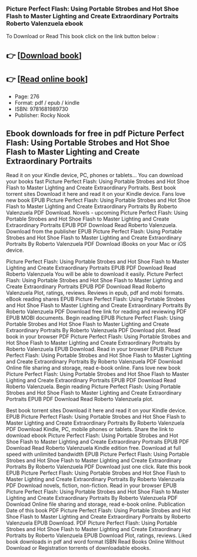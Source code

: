 ### Picture Perfect Flash: Using Portable Strobes and Hot Shoe Flash to Master Lighting and Create Extraordinary Portraits Roberto Valenzuela ebook

To Download or Read This book click on the link button below :

## 👉  [**[Download book](http://filesbooks.info/download.php?group=book&from=github.com&id=703719&lnk=1066 "Download book")**]

## 👉  [**[Read online book](http://filesbooks.info/download.php?group=book&from=github.com&id=703719&lnk=1066 "Read online book")**]


* Page: 276
* Format: pdf / epub / kindle
* ISBN: 9781681989730
* Publisher: Rocky Nook



## Ebook downloads for free in pdf Picture Perfect Flash: Using Portable Strobes and Hot Shoe Flash to Master Lighting and Create Extraordinary Portraits


Read it on your Kindle device, PC, phones or tablets... You can download your books fast Picture Perfect Flash: Using Portable Strobes and Hot Shoe Flash to Master Lighting and Create Extraordinary Portraits. Best book torrent sites Download it here and read it on your Kindle device. Fans love new book EPUB Picture Perfect Flash: Using Portable Strobes and Hot Shoe Flash to Master Lighting and Create Extraordinary Portraits By Roberto Valenzuela PDF Download. Novels - upcoming Picture Perfect Flash: Using Portable Strobes and Hot Shoe Flash to Master Lighting and Create Extraordinary Portraits EPUB PDF Download Read Roberto Valenzuela. Download from the publisher EPUB Picture Perfect Flash: Using Portable Strobes and Hot Shoe Flash to Master Lighting and Create Extraordinary Portraits By Roberto Valenzuela PDF Download iBooks on your Mac or iOS device.

Picture Perfect Flash: Using Portable Strobes and Hot Shoe Flash to Master Lighting and Create Extraordinary Portraits EPUB PDF Download Read Roberto Valenzuela You will be able to download it easily. Picture Perfect Flash: Using Portable Strobes and Hot Shoe Flash to Master Lighting and Create Extraordinary Portraits EPUB PDF Download Read Roberto Valenzuela Plot, ratings, reviews. Reviews in epub, pdf and mobi formats. eBook reading shares EPUB Picture Perfect Flash: Using Portable Strobes and Hot Shoe Flash to Master Lighting and Create Extraordinary Portraits By Roberto Valenzuela PDF Download free link for reading and reviewing PDF EPUB MOBI documents. Begin reading EPUB Picture Perfect Flash: Using Portable Strobes and Hot Shoe Flash to Master Lighting and Create Extraordinary Portraits By Roberto Valenzuela PDF Download plot. Read book in your browser PDF Picture Perfect Flash: Using Portable Strobes and Hot Shoe Flash to Master Lighting and Create Extraordinary Portraits by Roberto Valenzuela EPUB Download. Read in your browser EPUB Picture Perfect Flash: Using Portable Strobes and Hot Shoe Flash to Master Lighting and Create Extraordinary Portraits By Roberto Valenzuela PDF Download Online file sharing and storage, read e-book online. Fans love new book Picture Perfect Flash: Using Portable Strobes and Hot Shoe Flash to Master Lighting and Create Extraordinary Portraits EPUB PDF Download Read Roberto Valenzuela. Begin reading Picture Perfect Flash: Using Portable Strobes and Hot Shoe Flash to Master Lighting and Create Extraordinary Portraits EPUB PDF Download Read Roberto Valenzuela plot.

Best book torrent sites Download it here and read it on your Kindle device. EPUB Picture Perfect Flash: Using Portable Strobes and Hot Shoe Flash to Master Lighting and Create Extraordinary Portraits By Roberto Valenzuela PDF Download Kindle, PC, mobile phones or tablets. Share the link to download ebook Picture Perfect Flash: Using Portable Strobes and Hot Shoe Flash to Master Lighting and Create Extraordinary Portraits EPUB PDF Download Read Roberto Valenzuela Kindle edition free. Download at full speed with unlimited bandwidth EPUB Picture Perfect Flash: Using Portable Strobes and Hot Shoe Flash to Master Lighting and Create Extraordinary Portraits By Roberto Valenzuela PDF Download just one click. Rate this book EPUB Picture Perfect Flash: Using Portable Strobes and Hot Shoe Flash to Master Lighting and Create Extraordinary Portraits By Roberto Valenzuela PDF Download novels, fiction, non-fiction. Read in your browser EPUB Picture Perfect Flash: Using Portable Strobes and Hot Shoe Flash to Master Lighting and Create Extraordinary Portraits By Roberto Valenzuela PDF Download Online file sharing and storage, read e-book online. Publication Date of this book PDF Picture Perfect Flash: Using Portable Strobes and Hot Shoe Flash to Master Lighting and Create Extraordinary Portraits by Roberto Valenzuela EPUB Download. PDF Picture Perfect Flash: Using Portable Strobes and Hot Shoe Flash to Master Lighting and Create Extraordinary Portraits by Roberto Valenzuela EPUB Download Plot, ratings, reviews. Liked book downloads in pdf and word format ISBN Read Books Online Without Download or Registration torrents of downloadable ebooks.





